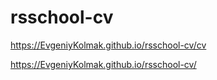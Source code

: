 # rsschool-cv
https://EvgeniyKolmak.github.io/rsschool-cv/cv

https://EvgeniyKolmak.github.io/rsschool-cv/
